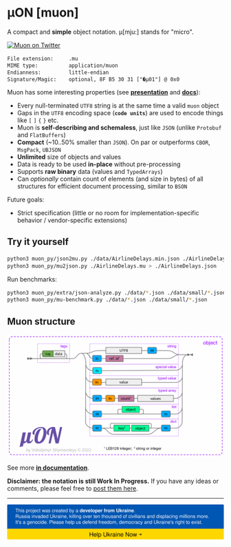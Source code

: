 # µON [muon]
A compact and **simple** object notation. µ[mju:] stands for "micro".

[![Muon on Twitter](https://img.shields.io/static/v1?label=%C2%B5ON&message=on%20twitter&color=00acee&logo=twitter)](https://twitter.com/search?q=%C2%B5ON&f=live)

```log
File extension:     .mu
MIME type:          application/muon
Endianness:         little-endian
Signature/Magic:    optional, 8F B5 30 31 ["�µ01"] @ 0x0
```

Muon has some interesting  properties (see [**presentation**](https://bit.ly/muon-present) and [**docs**](./docs/README.md)):
- Every null-terminated `UTF8` string is at the same time a valid `muon` object
- Gaps in the `UTF8` encoding space (**`code units`**) are used to encode things like `[` `]` `{` `}` etc.
- Muon is **self-describing and schemaless**, just like `JSON` (unlike `Protobuf` and `FlatBuffers`)
- **Compact** (~10..50% smaller than `JSON`). On par or outperforms `CBOR`, `MsgPack`, `UBJSON`
- **Unlimited** size of objects and values
- Data is ready to be used **in-place** without pre-processing
- Supports **raw binary** data (values and `TypedArrays`)
- Can _optionally_ contain count of elements (and size in bytes) of all structures for efficient document processing, similar to `BSON`

Future goals:
- Strict specification (little or no room for implementation-specific behavior / vendor-specific extensions)

## Try it yourself

```sh
python3 muon_py/json2mu.py ./data/AirlineDelays.min.json ./AirlineDelays.mu
python3 muon_py/mu2json.py ./AirlineDelays.mu > ./AirlineDelays.json
```

Run benchmarks:
```sh
python3 muon_py/extra/json-analyze.py ./data/*.json ./data/small/*.json
python3 muon_py/mu-benchmark.py ./data/*.json ./data/small/*.json
```

## Muon structure

[![Muon diagram](docs/muon.png?raw=true)](https://bit.ly/muon-present)

See more [**in documentation**](./docs/README.md).

**Disclaimer: the notation is still Work In Progress.**
If you have any ideas or comments, please feel free to [post them here](https://github.com/vshymanskyy/muon/issues).

---

[![Stand With Ukraine](https://raw.githubusercontent.com/vshymanskyy/StandWithUkraine/main/banner-direct-single.svg)](https://stand-with-ukraine.pp.ua)
